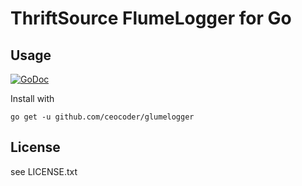 ThriftSource FlumeLogger for Go
===============================

## Usage

[![GoDoc](https://godoc.org/github.com/ceocoder/glumelogger?status.svg)](https://godoc.org/github.com/ceocoder/glumelogger)

Install with

```
go get -u github.com/ceocoder/glumelogger
```


## License
see LICENSE.txt
